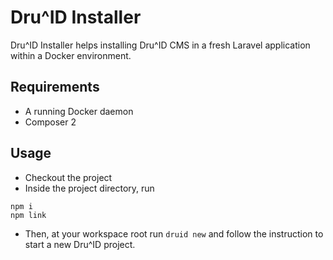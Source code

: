 # Dru^ID Installer

Dru^ID Installer helps installing Dru^ID CMS in a fresh Laravel application within a Docker environment.

## Requirements

- A running Docker daemon
- Composer 2

## Usage

- Checkout the project
- Inside the project directory, run

```
npm i
npm link
```

- Then, at your workspace root run `druid new` and follow the instruction to start a new Dru^ID project. 
